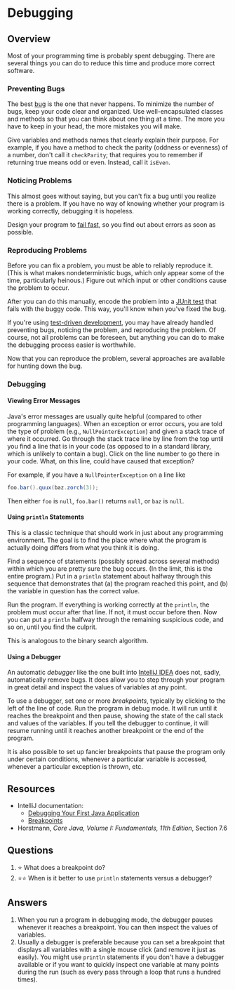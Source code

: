 # Debugging
## Overview

Most of your programming time is probably spent debugging. There are several things you can do to reduce this time and produce more correct software.

### Preventing Bugs

The best [bug](https://codingblonde.com/2015-08-computer-bug-real-insect/) is the one that never happens. To minimize the number of bugs, keep your code clear and organized. Use well-encapsulated classes and methods so that you can think about one thing at a time. The more you have to keep in your head, the more mistakes you will make.

Give variables and methods names that clearly explain their purpose. For example, if you have a method to check the parity (oddness or evenness) of a number, don't call it `checkParity`; that requires you to remember if returning true means odd or even. Instead, call it `isEven`.

### Noticing Problems

This almost goes without saying, but you can't fix a bug until you realize there is a problem. If you have no way of knowing whether your program is working correctly, debugging it is hopeless.

Design your program to [fail fast](https://en.wikipedia.org/wiki/Fail-fast), so you find out about errors as soon as possible.

### Reproducing Problems

Before you can fix a problem, you must be able to reliably reproduce it. (This is what makes nondeterministic bugs, which only appear some of the time, particularly heinous.) Figure out which input or other conditions cause the problem to occur.

After you can do this manually, encode the problem into a [JUnit test](testing.md#junit) that fails with the buggy code. This way, you'll know when you've fixed the bug.

If you're using [test-driven development](testing.md#test-driven-development), you may have already handled preventing bugs, noticing the problem, and reproducing the problem. Of course, not all problems can be foreseen, but anything you can do to make the debugging process easier is worthwhile.

Now that you can reproduce the problem, several approaches are available for hunting down the bug.
### Debugging
#### Viewing Error Messages
Java's error messages are usually quite helpful (compared to other programming languages). When an exception or error occurs, you are told the type of problem (e.g., `NullPointerException`) and given a stack trace of where it occurred. Go through the stack trace line by line from the top until you find a line that is in your code (as opposed to in a standard library, which is unlikely to contain a bug). Click on the line number to go there in your code. What, on this line, could have caused that exception?

For example, if you have a `NullPointerException` on a line like

```java
foo.bar().quux(baz.zorch(3));
```

Then either `foo` is `null`, `foo.bar()` returns `null`, or `baz` is `null`.
#### Using `println` Statements
This is a classic technique that should work in just about any programming environment. The goal is to find the place where what the program is actually doing differs from what you think it is doing.

Find a sequence of statements (possibly spread across several methods) within which you are pretty sure the bug occurs. (In the limit, this is the entire program.) Put in a `println` statement about halfway through this sequence that demonstrates that (a) the program reached this point, and (b) the variable in question has the correct value.

Run the program. If everything is working correctly at the `println`, the problem must occur after that line. If not, it must occur before then. Now you can put a `println` halfway through the remaining suspicious code, and so on, until you find the culprit.

This is analogous to the binary search algorithm.
#### Using a Debugger

An automatic *debugger* like the one built into [IntelliJ IDEA](../development_tools/intellij_idea.md) does not, sadly, automatically remove bugs. It does allow you to step through your program in great detail and inspect the values of variables at any point.

To use a debugger, set one or more *breakpoints*, typically by clicking to the left of the line of code. Run the program in debug mode. It will run until it reaches the breakpoint and then pause, showing the state of the call stack and values of the variables. If you tell the debugger to continue, it will resume running until it reaches another breakpoint or the end of the program.

It is also possible to set up fancier breakpoints that pause the program only under certain conditions, whenever a particular variable is accessed, whenever a particular exception is thrown, etc.

## Resources
- IntelliJ documentation:
    - [Debugging Your First Java Application](https://www.jetbrains.com/help/idea/debugging-your-first-java-application.html)
    - [Breakpoints](https://www.jetbrains.com/help/idea/using-breakpoints.html)
- Horstmann, *Core Java, Volume I: Fundamentals, 11th Edition*, Section 7.6
## Questions
1. :star: What does a breakpoint do?
1. :star::star: When is it better to use `println` statements versus a debugger?
## Answers
1. When you run a program in debugging mode, the debugger pauses whenever it reaches a breakpoint. You can then inspect the values of variables.
1. Usually a debugger is preferable because you can set a breakpoint that displays all variables with a single mouse click (and remove it just as easily). You might use `println` statements if you don't have a debugger available or if you want to quickly inspect one variable at many points during the run (such as every pass through a loop that runs a hundred times).
